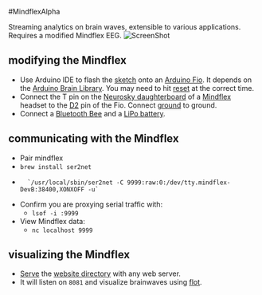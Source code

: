 #MindflexAlpha

Streaming analytics on brain waves, extensible to various applications.  Requires a modified Mindflex EEG.
![ScreenShot](http://xbarr.me/mindflexalpha.png)
## modifying the Mindflex

* Use Arduino IDE to flash the [sketch](https://github.com/calebbarr/MindflexAlpha/blob/master/embedded/MindflexAlphaArduinoSketch.pde) onto an [Arduino Fio](http://arduino.cc/en/Main/ArduinoBoardFio).  It depends on the [Arduino Brain Library](https://github.com/kitschpatrol/Brain).  You may need to hit [reset](http://stackoverflow.com/a/20735393/1215687) at the correct time.
* Connect the T pin on the [Neurosky daughterboard](http://frontiernerds.com/files/imagecache/full-screen/t-pin-soldered.jpg) of a [Mindflex](http://www.ebay.com/sch/i.html?_from=R40&_trksid=p2050601.m570.l1313.TR0.TRC0.H0.Xmindflex+duel+replacement+headset&_nkw=mindflex+duel+replacement+headset&_sacat=0) headset to the [D2](http://www.instructables.com/file/F49LH28GZLW9939) pin of the Fio.  Connect [ground](http://frontiernerds.com/files/imagecache/full-column/4492255397_b86e4a8b56_o.jpg) to ground.
* Connect a [Bluetooth Bee](http://www.seeedstudio.com/depot/Bluetooth-Bee-p-598.html) and a [LiPo battery](https://www.sparkfun.com/products/731).

## communicating with the Mindflex
* 	Pair mindflex
* 	`brew install ser2net`
*		`/usr/local/sbin/ser2net -C 9999:raw:0:/dev/tty.mindflex-DevB:38400,XONXOFF -u`
* 	Confirm you are proxying serial traffic with: 
	* 	`lsof -i :9999`
* 	View Mindflex data:
	* 	`nc localhost 9999`

## visualizing the Mindflex
* 	[Serve](https://echo.co/blog/os-x-1010-yosemite-local-development-environment-apache-php-and-mysql-homebrew) the [website directory](https://github.com/calebbarr/MindflexAlpha/tree/master/website) with any web server.
* 	It will listen on `8081` and visualize brainwaves using [flot](http://www.flotcharts.org/).

